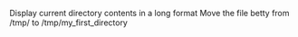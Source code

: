 Display current directory contents in a long format
Move the file betty from /tmp/ to /tmp/my_first_directory
